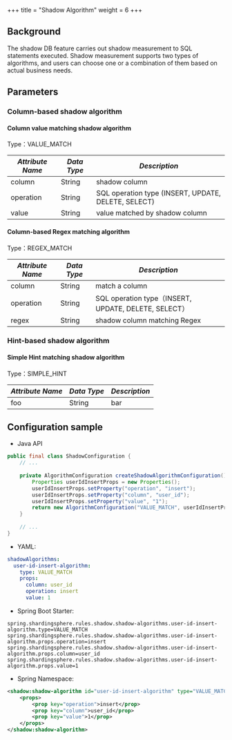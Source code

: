 +++
title = "Shadow Algorithm"
weight = 6
+++

## Background

The shadow DB feature carries out shadow measurement to SQL statements executed. Shadow measurement supports two types of algorithms, and users can choose one or a combination of them based on actual business needs.

## Parameters

### Column-based shadow algorithm

#### Column value matching shadow algorithm

Type：VALUE_MATCH

| *Attribute Name* | *Data Type* | *Description*                                       |
| ---------------- | ----------- | --------------------------------------------------- |
| column           | String      | shadow column                                       |
| operation        | String      | SQL operation type (INSERT, UPDATE, DELETE, SELECT) |
| value            | String      | value matched by shadow column                      |

#### Column-based Regex matching algorithm

Type：REGEX_MATCH

| *Attribute Name* | *Data Type* | *Description*                                      |
| ---------------- | ----------- | -------------------------------------------------- |
| column           | String      | match a column                                     |
| operation        | String      | SQL operation type（INSERT, UPDATE, DELETE, SELECT）|
| regex            | String      | shadow column matching Regex                       |

### Hint-based shadow algorithm

#### Simple Hint matching shadow algorithm

Type：SIMPLE_HINT

| *Attribute Name* | *Data Type* | *Description* |
| ---------------- | ----------- | ------------- |
| foo              | String      | bar           |

## Configuration sample

- Java API

```java
public final class ShadowConfiguration {
    // ...
    
    private AlgorithmConfiguration createShadowAlgorithmConfiguration() {
        Properties userIdInsertProps = new Properties();
        userIdInsertProps.setProperty("operation", "insert");
        userIdInsertProps.setProperty("column", "user_id");
        userIdInsertProps.setProperty("value", "1");
        return new AlgorithmConfiguration("VALUE_MATCH", userIdInsertProps));
    }
    
    // ...
}
```

- YAML:

```yaml
shadowAlgorithms:
  user-id-insert-algorithm:
    type: VALUE_MATCH
    props:
      column: user_id
      operation: insert
      value: 1
```

- Spring Boot Starter:

```properties
spring.shardingsphere.rules.shadow.shadow-algorithms.user-id-insert-algorithm.type=VALUE_MATCH
spring.shardingsphere.rules.shadow.shadow-algorithms.user-id-insert-algorithm.props.operation=insert
spring.shardingsphere.rules.shadow.shadow-algorithms.user-id-insert-algorithm.props.column=user_id
spring.shardingsphere.rules.shadow.shadow-algorithms.user-id-insert-algorithm.props.value=1
```

- Spring Namespace:

```xml
<shadow:shadow-algorithm id="user-id-insert-algorithm" type="VALUE_MATCH">
    <props>
        <prop key="operation">insert</prop>
        <prop key="column">user_id</prop>
        <prop key="value">1</prop>
    </props>
</shadow:shadow-algorithm>
```
